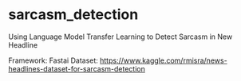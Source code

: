 # sarcasm_detection
Using Language Model Transfer Learning to Detect Sarcasm in New Headline

Framework: Fastai
Dataset: https://www.kaggle.com/rmisra/news-headlines-dataset-for-sarcasm-detection

